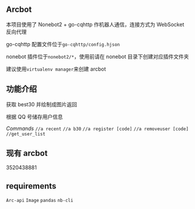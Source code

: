 ## Arcbot
本项目使用了 Nonebot2 + go-cqhttp 作机器人通信，连接方式为 WebSocket 反向代理

go-cqhttp 配置文件位于`go-cqhttp/config.hjson`

nonebot 插件位于`nonebot2/*`，使用前请在 nonebot 目录下创建对应插件文件夹

建议使用`virtualenv manager`来创建 arcbot

## 功能介绍
获取 best30 并绘制成图片返回

根据 QQ 号储存用户信息

*Commands*
`//a recent`
`//a b30`
`//a register [code]`
`//a removeuser [code]`
`//get_user_list`

## 现有 arcbot
3520438881

## requirements
`Arc-api`
`Image`
`pandas`
`nb-cli`
